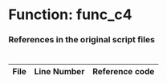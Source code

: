 # Function: func_c4
### References in the original script files

#

| File | Line Number | Reference code |
| --- | --- | --- |
